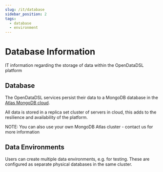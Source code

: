 ```yaml
---
slug: /it/database
sidebar_position: 2
tags:
  - database
  - environment
---
```

Database Information
====================

IT information regarding the storage of data within the OpenDataDSL platform

## Database

The OpenDataDSL services persist their data to a MongoDB database in the [Atlas MongoDB cloud](https://www.mongodb.com/cloud).

All data is stored in a replica set cluster of servers in cloud, this adds to the resilience and availability of the platform.

NOTE: You can also use your own MongoDB Atlas cluster - contact us for more information

## Data Environments

Users can create multiple data environments, e.g. for testing. These are configured as separate physical databases in the same cluster.

